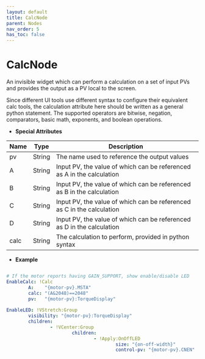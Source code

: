 ```yaml
---
layout: default
title: CalcNode
parent: Nodes
nav_order: 5
has_toc: false
---
```



# CalcNode

An invisible widget which can perform a calculation on a set of input PVs and provides the output as a PV local to the screen.

Since different UI tools use different syntax to configure their equivalent calc tools, the calculation attribute here should
be written as a general python statement. The supported operators are bitwise, negation, comparators, basic math, exponents,
and boolean operations.


* **Special Attributes**

|    Name    |  Type  | Description|
|------------|--------|------------|
| pv         | String | The name used to reference the output values |
| A          | String | Input PV, the value of which can be referenced as A in the calculation |
| B          | String | Input PV, the value of which can be referenced as B in the calculation |
| C          | String | Input PV, the value of which can be referenced as C in the calculation |
| D          | String | Input PV, the value of which can be referenced as D in the calculation |
| calc       | String | The calculation to perform, provided in python syntax |


* **Example**

```yaml

# If the motor reports having GAIN_SUPPORT, show enable/disable LED
EnableCalc: !Calc
        A:    "{motor-pv}.MSTA"
        calc: "(A&2048)==2048"
        pv:   "{motor-pv}:TorqueDisplay"
        
EnableLED: !VStretch:Group
        visibility: "{motor-pv}:TorqueDisplay"
        children:
                - !VCenter:Group
                        children:
                                - !Apply:OnOffLED
                                        size: "{on-off-width}"
                                        control-pv: "{motor-pv}.CNEN"

```